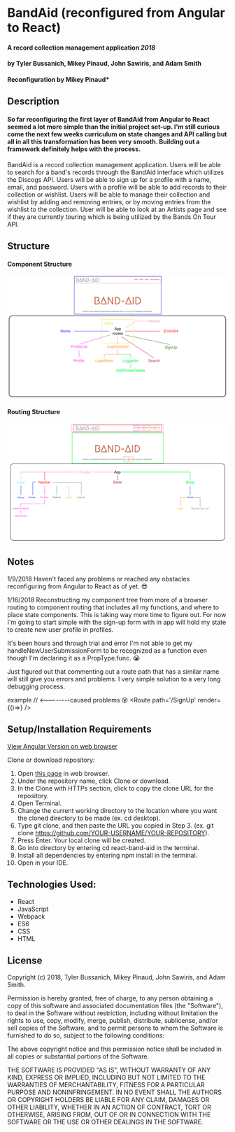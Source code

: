 # BandAid (reconfigured from Angular to React)

#### A record collection management application _2018_

#### by **Tyler Bussanich**, **Mikey Pinaud**, **John Sawiris**, and **Adam Smith**

#### Reconfiguration by **Mikey Pinaud***

## Description

#### So far reconfiguring the first layer of BandAid from Angular to React seemed a lot more simple than the initial project set-up. I'm still curious come the next few weeks curriculum on state changes and API calling but all in all this transformation has been very smooth. Building out a framework definitely helps with the process.

BandAid is a record collection management application. Users will be able to search for a band's records through the BandAid interface which utilizes the Discogs API. Users will be able to sign up for a profile with a name, email, and password. Users with a profile will be able to add records to their collection or wishlist. Users will be able to manage their collection and wishlist by adding and removing entries, or by moving entries from the wishlist to the collection. User will be able to look at an Artists page and see if they are currently touring which is being utilized by the Bands On Tour API.

## Structure
#### Component Structure
![Screen Shot](src/assets/img/component-tree-2.png "Component Structure")

#### Routing Structure
![Screen Shot](src/assets/img/screen-shot.png "Routing Structure")

## Notes

1/9/2018
  Haven't faced any problems or reached any obstacles reconfiguring from Angular to React as of yet. 😎

1/16/2018
  Reconstructing my component tree from more of a browser routing to component routing that includes all my functions, and where to place state components. This is taking way more time to figure out. For now I'm going to start simple with the sign-up form with in app will hold my state to create new user profile in profiles.

  It's been hours and through trial and error I'm not able to get my handleNewUserSubmissionForm to be recognized as a function even though I'm declaring it as a PropType.func. 😭

  Just figured out that commenting out a route path that has a similar name will still give you errors and problems. I very simple solution to a very long debugging process.

  example
    // <Route path='/SignUp' component={SignUp}/>   <--------caused problems 😵
    <Route path='/SignUp' render={()=><SignUp onCreateProfile={this.handleAddingNewProfileToList} />} />


## Setup/Installation Requirements

[View Angular Version on web browser](https://iband-aid.firebaseapp.com/)

Clone or download repository:
  1. Open [this page](https://github.com/mpinaud/react-band-aid) in web browser.
  2. Under the repository name, click Clone or download.
  3. In the Clone with HTTPs section, click to copy the clone URL for the repository.
  4. Open Terminal.
  5. Change the current working directory to the location where you want the cloned directory to be made (ex. cd desktop).
  6. Type git clone, and then paste the URL you copied in Step 3. (ex. git clone https://github.com/YOUR-USERNAME/YOUR-REPOSITORY).
  7. Press Enter. Your local clone will be created.
  8. Go into directory by entering cd react-band-aid in the terminal.
  9. Install all dependencies by entering npm install in the terminal.
  10. Open in your IDE.


## Technologies Used:
* React
* JavaScript
* Webpack
* ES6
* CSS
* HTML


## License

Copyright (c) 2018, Tyler Bussanich, Mikey Pinaud, John Sawiris, and Adam Smith.

Permission is hereby granted, free of charge, to any person obtaining a copy of this software and associated documentation files (the "Software"), to deal in the Software without restriction, including without limitation the rights to use, copy, modify, merge, publish, distribute, sublicense, and/or sell copies of the Software, and to permit persons to whom the Software is furnished to do so, subject to the following conditions:

The above copyright notice and this permission notice shall be included in all copies or substantial portions of the Software.

THE SOFTWARE IS PROVIDED "AS IS", WITHOUT WARRANTY OF ANY KIND, EXPRESS OR IMPLIED, INCLUDING BUT NOT LIMITED TO THE WARRANTIES OF MERCHANTABILITY, FITNESS FOR A PARTICULAR PURPOSE AND NONINFRINGEMENT. IN NO EVENT SHALL THE AUTHORS OR COPYRIGHT HOLDERS BE LIABLE FOR ANY CLAIM, DAMAGES OR OTHER LIABILITY, WHETHER IN AN ACTION OF CONTRACT, TORT OR OTHERWISE, ARISING FROM, OUT OF OR IN CONNECTION WITH THE SOFTWARE OR THE USE OR OTHER DEALINGS IN THE SOFTWARE.
